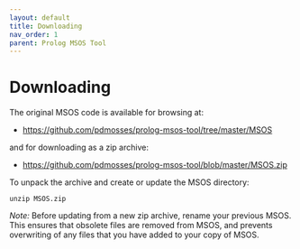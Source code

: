 ```yaml
---
layout: default
title: Downloading
nav_order: 1
parent: Prolog MSOS Tool
---
```


# Downloading

The original MSOS code is available for browsing at:

* <https://github.com/pdmosses/prolog-msos-tool/tree/master/MSOS>

and for downloading as a zip archive:

* <https://github.com/pdmosses/prolog-msos-tool/blob/master/MSOS.zip>

To unpack the archive and create or update the MSOS directory:
```
unzip MSOS.zip
```

*Note:* Before updating from a new zip archive, rename your previous MSOS.
This ensures that obsolete files are removed from MSOS, and prevents
overwriting of any files that you have added to your copy of MSOS.
